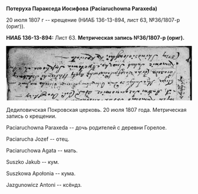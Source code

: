 **Потеруха Паракседа Иосифова (Paciaruchowna Paraxeda)**

20 июля 1807 г -- крещение (НИАБ 136-13-894, лист 63, №36/1807-р
(ориг)).

**НИАБ 136-13-894:** Лист 63. **Метрическая запись №36/1807-р (ориг).**

![](./media/1eb079701a456712a375bd9b575fb24a2d4cd3ae.png)

Дедиловичская Покровская церковь. 20 июля 1807 года. Метрическая запись
о крещении.

Paciaruchowna Paraxeda -- дочь родителей с деревни Горелое.

Paciarucha Jozef -- отец.

Paciaruchowa Agata -- мать.

Suszko Jakub -- кум.

Suszkowa Apołonia -- кума.

Jazgunowicz Antoni -- ксёндз.
